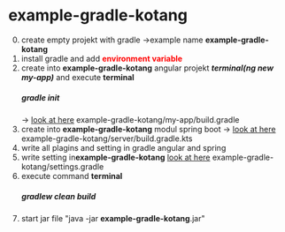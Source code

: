 # example-gradle-kotang
0) create empty projekt with gradle ->example name <b>example-gradle-kotang</b>
1) install gradle and add <b style="color:red;">environment variable</b>
2) create into <b>example-gradle-kotang</b>  angular projekt <i><b>terminal(ng new my-app)</b></i> and execute <b>terminal</b> <h5>gradle init</h5> -> <a href="https://github.com/Sveticov/example-gradle-kotang/blob/master/my-app/build.gradle"> look at here</a> example-gradle-kotang/my-app/build.gradle
3) create into <b>example-gradle-kotang</b>  modul spring boot -> <a href="https://github.com/Sveticov/example-gradle-kotang/blob/master/server/build.gradle.kts"> look at here</a> example-gradle-kotang/server/build.gradle.kts
4) write all plagins and setting in gradle angular and spring
5) write setting in<b>example-gradle-kotang</b>  <a href="https://github.com/Sveticov/example-gradle-kotang/blob/master/settings.gradle"> look at here</a> example-gradle-kotang/settings.gradle
6) execute command <b>terminal</b> <h5>gradlew clean build</h5>
7) start jar file "java -jar <b>example-gradle-kotang</b>.jar"
